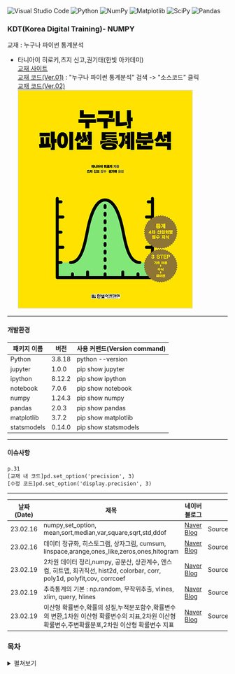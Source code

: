 ![Visual Studio Code](https://img.shields.io/badge/Visual%20Studio%20Code-0078d7.svg?style=for-the-badge&logo=visual-studio-code&logoColor=white)
![Python](https://img.shields.io/badge/python-3670A0?style=for-the-badge&logo=python&logoColor=ffdd54)
![NumPy](https://img.shields.io/badge/numpy-%23013243.svg?style=for-the-badge&logo=numpy&logoColor=white)
![Matplotlib](https://img.shields.io/badge/Matplotlib-%23ffffff.svg?style=for-the-badge&logo=Matplotlib&logoColor=black)
![SciPy](https://img.shields.io/badge/SciPy-%230C55A5.svg?style=for-the-badge&logo=scipy&logoColor=%white)
![Pandas](https://img.shields.io/badge/pandas-%23150458.svg?style=for-the-badge&logo=pandas&logoColor=white)

### KDT(Korea Digital Training)- NUMPY

교재 : 누구나 파이썬 통계분석

- 타니아이 히로키,츠지 신고,권기태(한빛 아카데미)  
[교재 사이트](https://www.hanbit.co.kr/store/books/look.php?p_code=B2049588591)  
[교재 코드(Ver.01)](https://www.hanbit.co.kr/support/supplement_list.html) : "누구나 파이썬 통계분석" 검색 -> "소스코드" 클릭  
[교재 코드(Ver.02)](https://github.com/ghmagazine/python_stat_sample)  
![](./image/2024-02-19-09-00-31.png)
<hr/>

#### 개발환경

| 패키지 이름 | 버전   | 사용 커맨드(Version command) |
| ----------- | ------ | ---------------------------- |
| Python      | 3.8.18 | python --version             |
| jupyter     | 1.0.0  | pip show jupyter             |
| ipython     | 8.12.2 | pip show ipython             |
| notebook    | 7.0.6  | pip show notebook            |
| numpy       | 1.24.3 | pip show numpy               |
| pandas      | 2.0.3  | pip show pandas              |
| matplotlib  | 3.7.2  | pip show matplotlib          |
| statsmodels | 0.14.0 | pip show statsmodels         |

<hr/>

#### 이슈사항

```
p.31
[교재 내 코드]pd.set_option('precision', 3)
[수정 코드]pd.set_option('display.precision', 3)
```

<hr/>   
   
|날짜(Date) | 제목 | 네이버 블로그 | 관련 디렉토리 |
| --------  | ---  | -----------| ------------|
| 23.02.16  | numpy,set_option, mean,sort,median,var,square,sqrt,std,ddof  | [Naver Blog](https://blog.naver.com/mathnoah/223355550422)         | Source/notebook/chap01,chap02.ipynb   |
| 23.02.16  | 데이터 정규화, 히스토그램, 상자그림, cumsum, linspace,arange,ones_like,zeros,ones,hitogram | [Naver Blog](https://blog.naver.com/mathnoah/223355691981)         | Source/notebook/chap02.ipynb   |
| 23.02.19  | 2차원 데이터 정리,numpy, 공분산, 상관계수, 앤스컴, 히트맵, 회귀직선, hist2d, colorbar, corr, poly1d, polyfit,cov, corrcoef | [Naver Blog](https://blog.naver.com/mathnoah/223358054171)         | Source/notebook/chap03.ipynb   |
| 23.02.19 |추측통계의 기본 : np.random, 무작위추출, vlines, xlim, query, hlines | [Naver Blog](https://blog.naver.com/mathnoah/223358227791) | Source/notebook/chap04.ipynb |
| 23.02.19 | 이산형 확률변수,확률의 성질,누적분포함수,확률변수의 변환,1차원 이산형 확률변수의 지표,2차원 이산형 확률변수,주변확률분포,2차원 이산형 확률변수 지표| [Naver Blog](https://blog.naver.com/mathnoah/223358353805) | Source/notebook/chap05.ipynb |

### 목차

<details>
  <summary>
    펼쳐보기
  </summary>
  
  - 1장 데이터   
  - 1.1 데이터의 크기   
  - 1.2 변수의 종류   
    - 1.2.1 질적 변수와 양적 변수   
    - 1.2.2 척도 수준   
    - 1.2.3 이산형 변수와 연속형 변수   
- 2장 1차원 데이터 정리   
  - 2.1 데이터 중심의 지표
    - 2.1.1 평균값
    - 2.1.2 중앙값
    - 2.1.3 최빈값
  - 2.2 데이터의 산포도 지표
    - 2.2.1 분산과 표준편차
    - 2.2.2 범위와 사분위 범위
    - 2.2.3 데이터의 지표 정리
  - 2.3 데이터의 정규화
    - 2.3.1 표준화
    - 2.3.2 편찻값
  - 2.4 1차원 데이터의 시각화
    - 2.4.1 도수분포표
    - 2.4.2 히스토그램
    - 2.4.3 상자그림
- 3장 2차원 데이터 정리
  - 3.1 두 데이터 사이의 관계를 나타내는 지표
    - 3.1.1 공분산
    - 3.1.2 상관계수
  - 3.2 2차원 데이터의 시각화
    - 3.2.1 산점도
    - 3.2.2 회귀직선
    - 3.2.3 히트맵
  - 3.3 앤스컴의 예
- 4장 추측통계의 기본
  - 4.1 모집단과 표본
    - 4.1.1 표본추출 방법
  - 4.2 확률 모형
    - 4.2.1 확률의 기본
    - 4.2.2 확률분포
  - 4.3 추측통계의 확률
  - 4.4 이제부터 배울 내용
- 5장 이산형 확률변수
  - 5.1 1차원 이산형 확률변수
    - 5.1.1 1차원 이산형 확률변수의 정의
    - 5.1.2 1차원 이산형 확률변수의 지표
  - 5.2 2차원 이산형 확률변수
    - 5.2.1 2차원 이산형 확률변수의 정의
    - 5.2.2 2차원 이산형 확률변수의 지표
- 6장 대표적인 이산형 확률분포
  - 6.1 베르누이 분포
  - 6.2 이항분포
  - 6.3 기하분포
  - 6.4 포아송 분포
- 7장 연속형 확률변수
  - 7.1 1차원 연속형 확률변수
    - 7.1.1 1차원 연속형 확률변수의 정의
    - 7.1.2 1차원 연속형 확률변수의 지표
  - 7.2 2차원 연속형 확률변수
    - 7.2.1 2차원 연속형 확률변수의 정의
    - 7.2.2 2차원 연속형 확률변수의 지표
- 8장 대표적인 연속형 확률분포
  - 8.1 정규분포
  - 8.2 지수분포
  - 8.3 카이제곱분포
  - 8.4 t 분포
  - 8.5 F 분포
- 9장 독립동일분포
  - 9.1 독립성
    - 9.1.1 독립성의 정의
    - 9.1.2 독립성과 무상관성
  - 9.2 합의 분포
    - 9.2.1 정규분포의 합의 분포
    - 9.2.2 포아송 분포의 합의 분포
    - 9.2.3 베르누이 분포의 합의 분포
  - 9.3 표본평균의 분포
    - 9.3.1 정규분포의 표본평균 분포
    - 9.3.2 포아송 분포의 표본평균 분포
    - 9.3.3 중심극한정리
    - 9.3.4 대수의 법칙
- 10장 통계적 추정
  - 10.1 점추정
    - 10.1.1 모평균의 점추정
    - 10.1.2 모분산의 점추정
    - 10.1.3 정리
  - 10.2 구간추정
    - 10.2.1 정규분포의 모평균 구간추정 : 모분산을 알고 있는 경우
    - 10.2.2 정규분포의 모분산 구간추정
    - 10.2.3 정규분포의 모평균 구간추정 : 모분산을 모르는 경우
    - 10.2.4 베르누이 분포의 모평균 구간추정
    - 10.2.5 포아송 분포의 모평균 신뢰구간
- 11장 통계적 가설검정
  - 11.1 통계적 가설검정
    - 11.1.1 통계적 가설검정의 기본
    - 11.1.2 단측검정과 양측검정
    - 11.1.3 가설검정의 두 가지 오류
  - 11.2 기본적인 가설검정
    - 11.2.1 정규분포의 모평균에 대한 검정 : 모분산을 알고 있는 경우
    - 11.2.2 정규분포의 모분산에 대한 검정
    - 11.2.3 정규분포의 모평균에 대한 검정 : 모분산을 모르는 경우
  - 11.3 2표본 문제에 관한 가설검정
    - 11.3.1 대응비교 t 검정
    - 11.3.2 독립비교 t 검정
    - 11.3.3 윌콕슨의 부호순위검정
    - 11.3.4 만∙위트니의 U 검정
    - 11.3.5 카이제곱검정
- 12장 회귀분석
  - 12.1 단순회귀모형
    - 12.1.1 회귀분석에서의 가설
    - 12.1.2 statsmodels에 의한 회귀분석
    - 12.1.3 회귀계수
  - 12.2 중회귀모형
    - 12.2.1 회귀계수
    - 12.2.2 가변수
  - 12.3 모형의 선택
    - 12.3.1 결정계수
    - 12.3.2 조정결정계수
    - 12.3.3 F 검정
    - 12.3.4 최대로그우도와 AIC
  - 12.4 모형의 타당성
    - 12.4.1 정규성 검정
    - 12.4.2 더빈-왓슨비
    - 12.4.3 다중공선성
</details>

</div>
